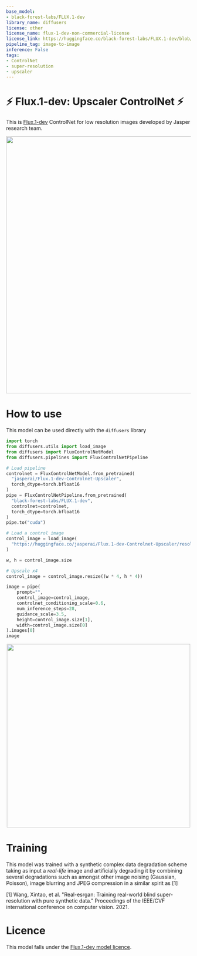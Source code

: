 ```yaml
---
base_model:
- black-forest-labs/FLUX.1-dev
library_name: diffusers
license: other
license_name: flux-1-dev-non-commercial-license
license_link: https://huggingface.co/black-forest-labs/FLUX.1-dev/blob/main/LICENSE.md
pipeline_tag: image-to-image
inference: False
tags:
- ControlNet
- super-resolution
- upscaler
---
```

# ⚡ Flux.1-dev: Upscaler ControlNet ⚡

This is [Flux.1-dev](https://huggingface.co/black-forest-labs/FLUX.1-dev) ControlNet for low resolution images developed by Jasper research team.

<p align="center">
   <img style="width:700px;" src="examples/showcase.jpg">
</p>

# How to use
This model can be used directly with the `diffusers` library

```python
import torch
from diffusers.utils import load_image
from diffusers import FluxControlNetModel
from diffusers.pipelines import FluxControlNetPipeline

# Load pipeline
controlnet = FluxControlNetModel.from_pretrained(
  "jasperai/Flux.1-dev-Controlnet-Upscaler",
  torch_dtype=torch.bfloat16
)
pipe = FluxControlNetPipeline.from_pretrained(
  "black-forest-labs/FLUX.1-dev",
  controlnet=controlnet,
  torch_dtype=torch.bfloat16
)
pipe.to("cuda")

# Load a control image
control_image = load_image(
  "https://huggingface.co/jasperai/Flux.1-dev-Controlnet-Upscaler/resolve/main/examples/input.jpg"
)

w, h = control_image.size

# Upscale x4
control_image = control_image.resize((w * 4, h * 4))

image = pipe(
    prompt="", 
    control_image=control_image,
    controlnet_conditioning_scale=0.6,
    num_inference_steps=28, 
    guidance_scale=3.5,
    height=control_image.size[1],
    width=control_image.size[0]
).images[0]
image
```

<p align="center">
   <img style="width:500px;" src="examples/output.jpg">
</p>


# Training
This model was trained with a synthetic complex data degradation scheme taking as input a *real-life* image and artificially degrading it by combining several degradations such as amongst other image noising (Gaussian, Poisson), image blurring and JPEG compression in a similar spirit as [1]

[1] Wang, Xintao, et al. "Real-esrgan: Training real-world blind super-resolution with pure synthetic data." Proceedings of the IEEE/CVF international conference on computer vision. 2021.

# Licence
This model falls under the [Flux.1-dev model licence](https://huggingface.co/black-forest-labs/FLUX.1-dev/blob/main/LICENSE.md).